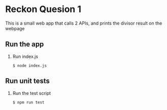 # Reckon Quesion 1

This is a small web app that calls 2 APIs, and prints the divisor result on the webpage

## Run the app

1. Run index.js
    ```
    $ node index.js
    ```

## Run unit tests

1. Run the test script
    ```
    $ npm run test
    ```
